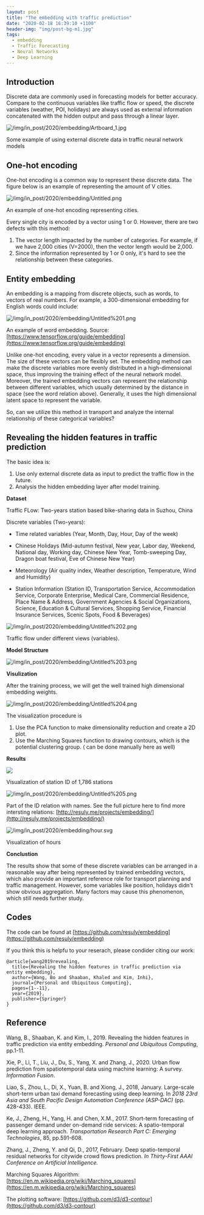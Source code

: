 ```yaml
---
layout: post
title: "The embedding with traffic prediction"
date: "2020-02-18 16:39:10 +1100"
header-img: "img/post-bg-m1.jpg"
tags:
  - embedding
  - Traffic Forecasting
  - Neural Networks
  - Deep Learning
---
```

## Introduction

Discrete data are commonly used in forecasting models for better accuracy. Compare to the continuous variables like traffic flow or speed, the discrete variables (weather, POI, holidays) are always used as external information concatenated with the hidden output and pass through a linear layer.



![/img/in_post/2020/embedding/Artboard_1.jpg](/img/in_post/2020/embedding/Artboard_1.jpg)

Some example of using external discrete data in traffic neural network models

## **One-hot encoding**

One-hot encoding is a common way to represent these discrete data. The figure below is an example of representing the amount of  V cities.

![/img/in_post/2020/embedding/Untitled.png](/img/in_post/2020/embedding/Untitled.png)

An example of one-hot encoding representing cities.

Every single city is encoded by a vector using 1 or 0. However, there are two defects with this method:

1. The vector length impacted by the number of categories. For example, if we have 2,000 cities (V=2000), then the vector length would be 2,000.
2. Since the information represented by 1 or 0 only, it's hard to see the relationship between these categories.

## Entity embedding

An embedding is a mapping from discrete objects, such as words, to vectors of real numbers. For example, a 300-dimensional embedding for English words could include:

![/img/in_post/2020/embedding/Untitled%201.png](/img/in_post/2020/embedding/Untitled%201.png)

An example of word embedding. Source: [https://www.tensorflow.org/guide/embedding](https://www.tensorflow.org/guide/embedding)

Unlike one-hot encoding, every value in a vector represents a dimension. The size of these vectors can be flexibly set. The embedding method can make the discrete variables more evenly distributed in a high-dimensional space, thus improving the training effect of the neural network model. Moreover, the trained embedding vectors can represent the relationship between different variables, which usually determined by the distance in space (see the word relation above). Generally, it uses the high dimensional latent space to represent the variable.

So, can we utilize this method in transport and analyze the internal relationship of these categorical variables?

## Revealing the hidden features in traffic prediction

The basic idea is:

1. Use only external discrete data as input to predict the traffic flow in the future.
2. Analysis the hidden embedding layer after model training.

**Dataset**

Traffic FLow: Two-years station based bike-sharing data in Suzhou, China

Discrete variables (Two-years):  

 - Time related variables (Year, Month, Day, Hour, Day of the week)

 - Chinese Holidays (Mid-autumn festival, New year, Labor day, Weekend, National day, Working day, Chinese New Year, Tomb-sweeping Day, Dragon boat festival, Eve of Chinese New Year)

 - Meteorology (Air quality index, Weather description, Temperature, Wind and Humidity)

 - Station Information (Station ID, Transportation Service, Accommodation Service, Corporate Enterprise, Medical Care, Commercial Residence, Place Name & Address, Government Agencies & Social Organizations, Science, Education & Cultural Services, Shopping Service, Financial Insurance Services, Scenic Spots, Food & Beverages)

![/img/in_post/2020/embedding/Untitled%202.png](/img/in_post/2020/embedding/Untitled%202.png)

Traffic flow under different views (variables).

**Model Structure**

![/img/in_post/2020/embedding/Untitled%203.png](/img/in_post/2020/embedding/Untitled%203.png)

**Visulization**

After the training process, we will get the well trained high dimensional embedding weights.

![/img/in_post/2020/embedding/Untitled%204.png](/img/in_post/2020/embedding/Untitled%204.png)

The visualization procedure is
1. Use the PCA function to make dimensionality reduction and create a 2D plot.
2. Use the Marching Squares function to drawing contours, which is the potential clustering group. ( can be done manually here as well)

**Results**

<img src="/img/in_post/2020/embedding/id_all_1-1_-_no_numbers.svg">

Visualization of station ID of 1,786 stations

![/img/in_post/2020/embedding/Untitled%205.png](/img/in_post/2020/embedding/Untitled%205.png)

Part of the ID relation with names. See the full picture here to find more intersting relations: [http://resuly.me/projects/embedding/](http://resuly.me/projects/embedding/)

![/img/in_post/2020/embedding/hour.svg](/img/in_post/2020/embedding/hour.svg)

Visualization of hours

**Conclustion**

The results show that some of these discrete variables can be arranged in a reasonable way after being represented by trained embedding vectors, which also provide an important reference role for transport planning and traffic management. However, some variables like position, holidays didn't show obvious aggregation. Many factors may cause this phenomenon, which still needs further study.

## Codes

The code can be found at [https://github.com/resuly/embedding](https://github.com/resuly/embedding)

If you think this is helpfu to your reserach, please condider citing our work:

    @article{wang2019revealing,
      title={Revealing the hidden features in traffic prediction via entity embedding},
      author={Wang, Bo and Shaaban, Khaled and Kim, Inhi},
      journal={Personal and Ubiquitous Computing},
      pages={1--11},
      year={2019},
      publisher={Springer}
    }

## Reference

Wang, B., Shaaban, K. and Kim, I., 2019. Revealing the hidden features in traffic prediction via entity embedding. *Personal and Ubiquitous Computing*, pp.1-11.

Xie, P., Li, T., Liu, J., Du, S., Yang, X. and Zhang, J., 2020. Urban flow prediction from spatiotemporal data using machine learning: A survey. *Information Fusion*.

Liao, S., Zhou, L., Di, X., Yuan, B. and Xiong, J., 2018, January. Large-scale short-term urban taxi demand forecasting using deep learning. In *2018 23rd Asia and South Pacific Design Automation Conference (ASP-DAC)* (pp. 428-433). IEEE.

Ke, J., Zheng, H., Yang, H. and Chen, X.M., 2017. Short-term forecasting of passenger demand under on-demand ride services: A spatio-temporal deep learning approach. *Transportation Research Part C: Emerging Technologies*, 85, pp.591-608.

Zhang, J., Zheng, Y. and Qi, D., 2017, February. Deep spatio-temporal residual networks for citywide crowd flows prediction. *In Thirty-First AAAI Conference on Artificial Intelligence.*

Marching Squares Algorithm: [https://en.m.wikipedia.org/wiki/Marching_squares](https://en.m.wikipedia.org/wiki/Marching_squares)

The plotting software: [https://github.com/d3/d3-contour](https://github.com/d3/d3-contour)
